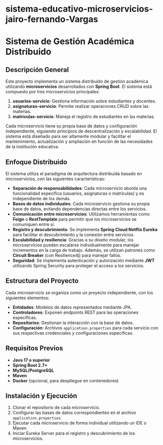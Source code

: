 # sistema-educativo-microservicios-jairo-fernando-Vargas

# Sistema de Gestión Académica Distribuido

## Descripción General

Este proyecto implementa un sistema distribuido de gestión académica utilizando **microservicios** desarrollados con **Spring Boot**. El sistema está compuesto por tres microservicios principales:

1. **usuarios-servicio**: Gestiona información sobre estudiantes y docentes.
2. **asignaturas-servicio**: Permite realizar operaciones CRUD sobre las materias.
3. **matriculas-servicio**: Maneja el registro de estudiantes en las materias.

Cada microservicio tiene su propia base de datos y configuración independiente, siguiendo principios de descentralización y escalabilidad. El sistema está diseñado para ser altamente modular y facilitar el mantenimiento, actualización y ampliación en función de las necesidades de la institución educativa.

## Enfoque Distribuido

El sistema utiliza el paradigma de arquitectura distribuida basado en microservicios, con las siguientes características:

- **Separación de responsabilidades**: Cada microservicio aborda una funcionalidad específica (usuarios, asignaturas o matrículas) y es independiente de los demás.
- **Bases de datos individuales**: Cada microservicio gestiona su propia base de datos, evitando dependencias directas entre los servicios.
- **Comunicación entre microservicios**: Utilizamos herramientas como **Feign** o **RestTemplate** para permitir que los microservicios se comuniquen entre sí.
- **Registro y descubrimiento**: Se implementa **Spring Cloud Netflix Eureka** para facilitar el descubrimiento y la conexión entre servicios.
- **Escalabilidad y resiliencia**: Gracias a su diseño modular, los microservicios pueden escalarse individualmente para manejar incrementos en la carga de trabajo. Además, se utilizan patrones como **Circuit Breaker** (con Resilience4j) para manejar fallos.
- **Seguridad**: Se implementa autenticación y autorización mediante **JWT** utilizando Spring Security para proteger el acceso a los servicios.

## Estructura del Proyecto

Cada microservicio se organiza como un proyecto independiente, con los siguientes elementos:

- **Entidades**: Modelos de datos representados mediante JPA.
- **Controladores**: Exponen endpoints REST para las operaciones específicas.
- **Repositorios**: Gestionan la interacción con la base de datos.
- **Configuración**: Archivos `application.properties` para cada servicio con sus respectivas credenciales y configuraciones específicas.

## Requisitos Previos

- **Java 17 o superior**
- **Spring Boot 2.7+**
- **MySQL/PostgreSQL**
- **Maven**
- **Docker** (opcional, para despliegue en contenedores)

## Instalación y Ejecución

1. Clonar el repositorio de cada microservicio.
2. Configurar las bases de datos correspondientes en el archivo `application.properties`.
3. Ejecutar cada microservicio de forma individual utilizando un IDE o Maven.
4. Iniciar Eureka Server para el registro y descubrimiento de los microservicios.

